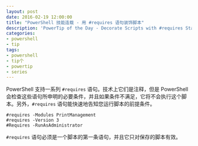 ```yaml
---
layout: post
date: 2016-02-19 12:00:00
title: "PowerShell 技能连载 - 用 #requires 语句装饰脚本"
description: 'PowerTip of the Day - Decorate Scripts with #requires Statements'
categories:
- powershell
- tip
tags:
- powershell
- tip个
- powertip
- series
---
```

PowerShell 支持一系列 `#requires` 语句。技术上它们是注释，但是 PowerShell 会检查这些语句所申明的必要条件，并且如果条件不满足，它将不会执行这个脚本。另外，`#requires` 语句能快速地告知您运行脚本的前提条件。

    #requires -Modules PrintManagement
    #requires -Version 3
    #Requires -RunAsAdministrator


`#requires` 语句必须是一个脚本的第一条语句，并且它只对保存的脚本有效。

<!--本文国际来源：[Decorate Scripts with #requires Statements](http://community.idera.com/powershell/powertips/b/tips/posts/decorate-scripts-with-requires-statements)-->
